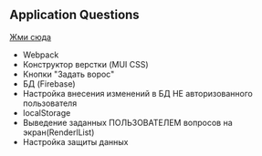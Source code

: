 ## Application Questions
[Жми сюда](https://podcast-question-app-e404b.web.app/)

- Webpack
- Конструктор верстки (MUI CSS)
- Кнопки "Задать ворос"
- БД (Firebase)
- Настройка внесения изменений в БД НЕ авторизованного пользователя 
- localStorage
- Выведение заданных ПОЛЬЗОВАТЕЛЕМ вопросов на экран(RenderlList)
- Настройка защиты данных

